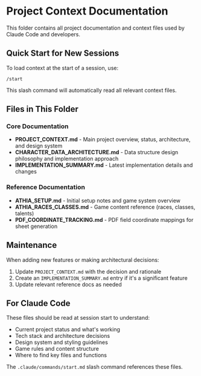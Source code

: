 # Project Context Documentation

This folder contains all project documentation and context files used by Claude Code and developers.

## Quick Start for New Sessions

To load context at the start of a session, use:
```
/start
```

This slash command will automatically read all relevant context files.

## Files in This Folder

### Core Documentation
- **PROJECT_CONTEXT.md** - Main project overview, status, architecture, and design system
- **CHARACTER_DATA_ARCHITECTURE.md** - Data structure design philosophy and implementation approach
- **IMPLEMENTATION_SUMMARY.md** - Latest implementation details and changes

### Reference Documentation
- **ATHIA_SETUP.md** - Initial setup notes and game system overview
- **ATHIA_RACES_CLASSES.md** - Game content reference (races, classes, talents)
- **PDF_COORDINATE_TRACKING.md** - PDF field coordinate mappings for sheet generation

## Maintenance

When adding new features or making architectural decisions:
1. Update `PROJECT_CONTEXT.md` with the decision and rationale
2. Create an `IMPLEMENTATION_SUMMARY.md` entry if it's a significant feature
3. Update relevant reference docs as needed

## For Claude Code

These files should be read at session start to understand:
- Current project status and what's working
- Tech stack and architecture decisions
- Design system and styling guidelines
- Game rules and content structure
- Where to find key files and functions

The `.claude/commands/start.md` slash command references these files.

